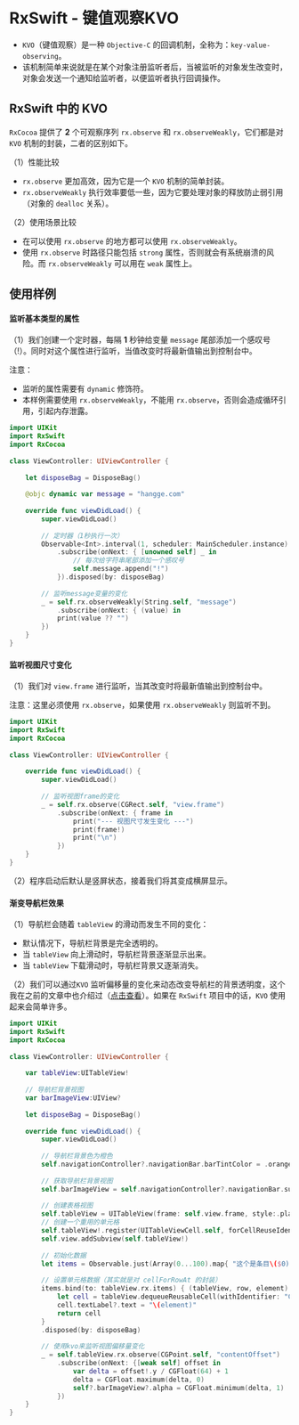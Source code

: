 # RxSwift - 键值观察KVO

- `KVO`（键值观察）是一种 `Objective-C` 的回调机制，全称为：`key-value-observing`。
- 该机制简单来说就是在某个对象注册监听者后，当被监听的对象发生改变时，对象会发送一个通知给监听者，以便监听者执行回调操作。



## RxSwift 中的 KVO

`RxCocoa` 提供了 **2** 个可观察序列 `rx.observe` 和 `rx.observeWeakly`，它们都是对 `KVO` 机制的封装，二者的区别如下。

（1）性能比较

- `rx.observe` 更加高效，因为它是一个 `KVO` 机制的简单封装。
- `rx.observeWeakly` 执行效率要低一些，因为它要处理对象的释放防止弱引用（对象的 `dealloc` 关系）。

（2）使用场景比较

- 在可以使用 `rx.observe` 的地方都可以使用 `rx.observeWeakly`。
- 使用 `rx.observe` 时路径只能包括 `strong` 属性，否则就会有系统崩溃的风险。而 `rx.observeWeakly` 可以用在 `weak` 属性上。



## 使用样例

#### 监听基本类型的属性

（1）我们创建一个定时器，每隔 **1** 秒钟给变量 `message` 尾部添加一个感叹号（!）。同时对这个属性进行监听，当值改变时将最新值输出到控制台中。

注意：

- 监听的属性需要有 `dynamic` 修饰符。
- 本样例需要使用 `rx.observeWeakly`，不能用 `rx.observe`，否则会造成循环引用，引起内存泄露。

```swift
import UIKit
import RxSwift
import RxCocoa
 
class ViewController: UIViewController {
     
    let disposeBag = DisposeBag()
     
    @objc dynamic var message = "hangge.com"
     
    override func viewDidLoad() {
        super.viewDidLoad()
       
        // 定时器（1秒执行一次）
        Observable<Int>.interval(1, scheduler: MainScheduler.instance)
            .subscribe(onNext: { [unowned self] _ in
                // 每次给字符串尾部添加一个感叹号
                self.message.append("!")
            }).disposed(by: disposeBag)
         
        // 监听message变量的变化
        _ = self.rx.observeWeakly(String.self, "message")
            .subscribe(onNext: { (value) in
            print(value ?? "")
        })
    }
}
```

#### 监听视图尺寸变化

（1）我们对 `view.frame` 进行监听，当其改变时将最新值输出到控制台中。

注意：这里必须使用 `rx.observe`，如果使用 `rx.observeWeakly` 则监听不到。

```swift
import UIKit
import RxSwift
import RxCocoa
 
class ViewController: UIViewController {
     
    override func viewDidLoad() {
        super.viewDidLoad()
         
        // 监听视图frame的变化
        _ = self.rx.observe(CGRect.self, "view.frame")
            .subscribe(onNext: { frame in
                print("--- 视图尺寸发生变化 ---")
                print(frame!)
                print("\n")
            })
    }
}
```

（2）程序启动后默认是竖屏状态，接着我们将其变成横屏显示。

#### 渐变导航栏效果

（1）导航栏会随着 `tableView` 的滑动而发生不同的变化：

- 默认情况下，导航栏背景是完全透明的。
- 当 `tableView` 向上滑动时，导航栏背景逐渐显示出来。
- 当 `tableView` 下载滑动时，导航栏背景又逐渐消失。

（2）我们可以通过`KVO` 监听偏移量的变化来动态改变导航栏的背景透明度，这个我在之前的文章中也介绍过（[点击查看](http://www.hangge.com/blog/cache/detail_2068.html)）。如果在 `RxSwift` 项目中的话，`KVO` 使用起来会简单许多。

```swift
import UIKit
import RxSwift
import RxCocoa
 
class ViewController: UIViewController {
     
    var tableView:UITableView!
     
    // 导航栏背景视图
    var barImageView:UIView?
     
    let disposeBag = DisposeBag()
     
    override func viewDidLoad() {
        super.viewDidLoad()
         
        // 导航栏背景色为橙色
        self.navigationController?.navigationBar.barTintColor = .orange
         
        // 获取导航栏背景视图
        self.barImageView = self.navigationController?.navigationBar.subviews.first
         
        // 创建表格视图
        self.tableView = UITableView(frame: self.view.frame, style:.plain)
        // 创建一个重用的单元格
        self.tableView!.register(UITableViewCell.self, forCellReuseIdentifier: "Cell")
        self.view.addSubview(self.tableView!)
         
        // 初始化数据
        let items = Observable.just(Array(0...100).map{ "这个是条目\($0)"})
         
        // 设置单元格数据（其实就是对 cellForRowAt 的封装）
        items.bind(to: tableView.rx.items) { (tableView, row, element) in
            let cell = tableView.dequeueReusableCell(withIdentifier: "Cell")!
            cell.textLabel?.text = "\(element)"
            return cell
        }
        .disposed(by: disposeBag)
         
        // 使用kvo来监听视图偏移量变化
        _ = self.tableView.rx.observe(CGPoint.self, "contentOffset")
            .subscribe(onNext: {[weak self] offset in
                var delta = offset!.y / CGFloat(64) + 1
                delta = CGFloat.maximum(delta, 0)
                self?.barImageView?.alpha = CGFloat.minimum(delta, 1)
            })
    }
}
```